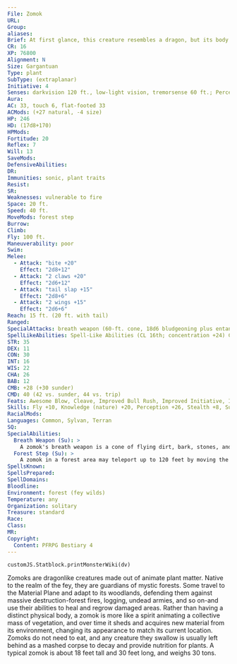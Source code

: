 ```yaml
---
File: Zomok
URL: 
Group: 
aliases: 
Brief: At first glance, this creature resembles a dragon, but its body is entirely made of plants and soil, and it exhales clouds of dirt.
CR: 16
XP: 76800
Alignment: N
Size: Gargantuan
Type: plant
SubType: (extraplanar)
Initiative: 4
Senses: darkvision 120 ft., low-light vision, tremorsense 60 ft.; Perception +26
Aura: 
AC: 33, touch 6, flat-footed 33
ACMods: (+27 natural, -4 size)
HP: 246
HD: (17d8+170)
HPMods: 
Fortitude: 20
Reflex: 7
Will: 13
SaveMods: 
DefensiveAbilities: 
DR: 
Immunities: sonic, plant traits
Resist: 
SR: 
Weaknesses: vulnerable to fire
Space: 20 ft.
Speed: 40 ft.
MoveMods: forest step
Burrow: 
Climb: 
Fly: 100 ft.
Maneuverability: poor
Swim: 
Melee: 
  - Attack: "bite +20"
    Effect: "2d8+12"
  - Attack: "2 claws +20"
    Effect: "2d6+12"
  - Attack: "tail slap +15"
    Effect: "2d8+6"
  - Attack: "2 wings +15"
    Effect: "2d6+6"
Reach: 15 ft. (20 ft. with tail)
Ranged: 
SpecialAttacks: breath weapon (60-ft. cone, 18d6 bludgeoning plus entangle, Reflex DC 28 partial, usable every 1d4 rounds), swallow whole (6d6 bludgeoning damage, AC 23, 24 hp), trample (2d8+18, DC 30)
SpellLikeAbilities: Spell-Like Abilities (CL 16th; concentration +24) Constant-pass without trace   At Will-command plants (DC 22), plant growth, quench (DC 21)   3/day-entangle (DC 19), liveoak, transmute mud to rock, transmute rock to mud, wall of thorns   1/day-shambler
STR: 35
DEX: 11
CON: 30
INT: 16
WIS: 22
CHA: 26
BAB: 12
CMB: +28 (+30 sunder)
CMD: 40 (42 vs. sunder, 44 vs. trip)
Feats: Awesome Blow, Cleave, Improved Bull Rush, Improved Initiative, Improved Sunder, Iron Will, Lightning Reflexes, Power Attack, Snatch
Skills: Fly +10, Knowledge (nature) +20, Perception +26, Stealth +8, Survival +23
RacialMods: 
Languages: Common, Sylvan, Terran
SQ: 
SpecialAbilities:
  Breath Weapon (Su): >
    A zomok's breath weapon is a cone of flying dirt, bark, stones, and moss, which takes root as soon as it touches the ground. Creatures may attempt a saving throw for half damage. Any creature that fails its save and is touching the ground is entangled for 1d6 rounds by this material. A creature can break free with a DC 28 Strength or Escape Artist check. The save DC is Constitution-based.
  Forest Step (Su): >
    A zomok in a forest area may teleport up to 120 feet by moving the essence of its being to another forested area. The zomok is cured of 60 points of damage when it does this. It may use this ability once every 1d6+1 rounds but no more than three times per day. If the zomok has swallowed a foe, the foe is left behind when the zomok teleports.
SpellsKnown: 
SpellsPrepared: 
SpellDomains: 
Bloodline: 
Environment: forest (fey wilds)
Temperature: any
Organization: solitary
Treasure: standard
Race: 
Class: 
MR: 
Copyright:
  Content: PFRPG Bestiary 4
---
```

```dataviewjs
customJS.Statblock.printMonsterWiki(dv)
```
Zomoks are dragonlike creatures made out of animate plant matter. Native to the realm of the fey, they are guardians of mystic forests. Some travel to the Material Plane and adapt to its woodlands, defending them against massive destruction-forest fires, logging, undead armies, and so on-and use their abilities to heal and regrow damaged areas. Rather than having a distinct physical body, a zomok is more like a spirit animating a collective mass of vegetation, and over time it sheds and acquires new material from its environment, changing its appearance to match its current location. Zomoks do not need to eat, and any creature they swallow is usually left behind as a mashed corpse to decay and provide nutrition for plants. A typical zomok is about 18 feet tall and 30 feet long, and weighs 30 tons.
